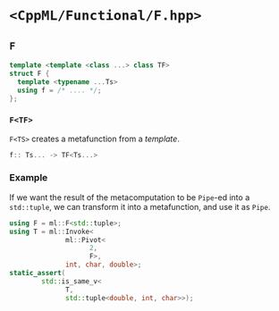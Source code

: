 # `<CppML/Functional/F.hpp>`

## `F`

```c++
template <template <class ...> class TF>
struct F {
  template <typename ...Ts>
  using f = /* .... */;
};
```
### `F<TF>`

`F<TS>` creates a metafunction from a *template*.

```c++
f:: Ts... -> TF<Ts...>
```

### Example

If we want the result of the metacomputation to be `Pipe`-ed into a `std::tuple`, we can transform it into a metafunction, and use it as `Pipe`.

```c++
using F = ml::F<std::tuple>;
using T = ml::Invoke<
              ml::Pivot<
                    2,
                    F>,
              int, char, double>;
static_assert(
        std::is_same_v<
              T,
              std::tuple<double, int, char>>);
```

